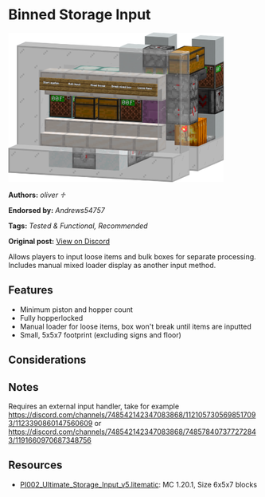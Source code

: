 # Binned Storage Input
<img alt="area_render_21_.png" src="images/area_render_21_.png?raw=1" height="300px">

**Authors:** *oliver ♱*

**Endorsed by:** *Andrews54757*

**Tags:** *Tested & Functional, Recommended*

**Original post:** [View on Discord](https://discord.com/channels/1375556143186837695/1388318242690564188)

Allows players to input loose items and bulk boxes for separate processing. Includes manual mixed loader display as another input method.
## Features
- Minimum piston and hopper count
- Fully hopperlocked
- Manual loader for loose items, box won't break until items are inputted
- Small, 5x5x7 footprint (excluding signs and floor)
## Considerations

## Notes
Requires an external input handler, take for example https://discord.com/channels/748542142347083868/1121057305698517093/1123390860147560609 or https://discord.com/channels/748542142347083868/748578407377272843/1191660970687348756

## Resources
- [PI002_Ultimate_Storage_Input_v5.litematic](attachments/PI002_Ultimate_Storage_Input_v5.litematic): MC 1.20.1, Size 6x5x7 blocks

